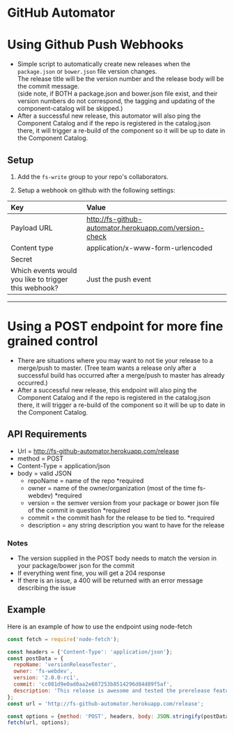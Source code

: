 GitHub Automator
================
# Using Github Push Webhooks
- Simple script to automatically create new releases when the `package.json` or `bower.json` file version changes.  
The release title will be the version number and the release body will be the commit message.  
(side note, if BOTH a package.json and bower.json file exist, and their version numbers do not correspond, the tagging and 
updating of the component-catalog will be skipped.)
- After a successful new release, this automator will also ping the Component Catalog and if the repo is registered in the catalog.json there, it 
will trigger a re-build of the component so it will be up to date in the Component Catalog.

## Setup

1. Add the `fs-write` group to your repo's collaborators.

2. Setup a webhook on github with the following settings:
  
  | Key | Value |
  |:----|:------|
  | Payload URL | http://fs-github-automator.herokuapp.com/version-check |
  | Content type | application/x-www-form-urlencoded |
  | Secret | |
  | Which events would you like to trigger this webhook? | Just the push event |

---  

# Using a POST endpoint for more fine grained control
- There are situations where you may want to not tie your release to a merge/push to master. (Tree team wants a release only
after a successful build has occurred after a merge/push to master has already occurred.)
- After a successful new release, this endpoint will also ping the Component Catalog and if the repo is registered in the catalog.json there, it 
will trigger a re-build of the component so it will be up to date in the Component Catalog.

## API Requirements
- Url = http://fs-github-automator.herokuapp.com/release
- method = POST
- Content-Type = application/json
- body = valid JSON
  - repoName = name of the repo *required
  - owner = name of the owner/organization (most of the time fs-webdev) *required
  - version = the semver version from your package or bower json file of the commit in question *required
  - commit = the commit hash for the release to be tied to. *required
  - description = any string description you want to have for the release

### Notes
- The version supplied in the POST body needs to match the version in your package/bower json for the commit
- If everything went fine, you will get a 204 response
- If there is an issue, a 400 will be returned with an error message describing the issue

## Example 
Here is an example of how to use the endpoint using node-fetch
```javascript
const fetch = require('node-fetch');

const headers = {'Content-Type': 'application/json'};
const postData = {
  repoName: 'versionReleaseTester',
  owner: 'fs-webdev',
  version: '2.0.0-rc1',
  commit: 'cc081d9e0ad0aa2e607253b8514296d84d89f5af',
  description: 'This release is awesome and tested the prerelease feature of github-automator. :)'
};
const url = 'http://fs-github-automator.herokuapp.com/release';

const options = {method: 'POST', headers, body: JSON.stringify(postData)};
fetch(url, options);
```
